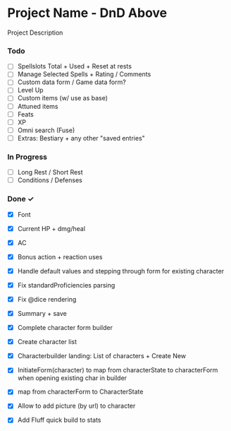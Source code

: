 # Project Name - DnD Above

Project Description

### Todo

- [ ] Spellslots Total + Used + Reset at rests  
- [ ] Manage Selected Spells + Rating / Comments  
- [ ] Custom data form / Game data form?  
- [ ] Level Up  
- [ ] Custom items (w/ use as base)  
- [ ] Attuned items  
- [ ] Feats  
- [ ] XP  
- [ ] Omni search (Fuse)  
- [ ] Extras: Bestiary + any other "saved entries"  

### In Progress

- [ ] Long Rest / Short Rest  
- [ ] Conditions / Defenses  

### Done ✓

- [x] Font  
- [x] Current HP + dmg/heal  
- [x] AC  
- [x] Bonus action + reaction uses  
- [x] Handle default values and stepping through form for existing character  
- [x] Fix standardProficiencies parsing  
- [x] Fix @dice rendering  
- [x] Summary + save  
- [x] Complete character form builder  
- [x] Create character list  
- [x] Characterbuilder landing: List of characters + Create New  
- [x] InitiateForm(character) to map from characterState to characterForm when opening existing char in builder  
- [x] map from characterForm to CharacterState  
- [x] Allow to add picture (by url) to character  
- [x] Add Fluff quick build to stats  

